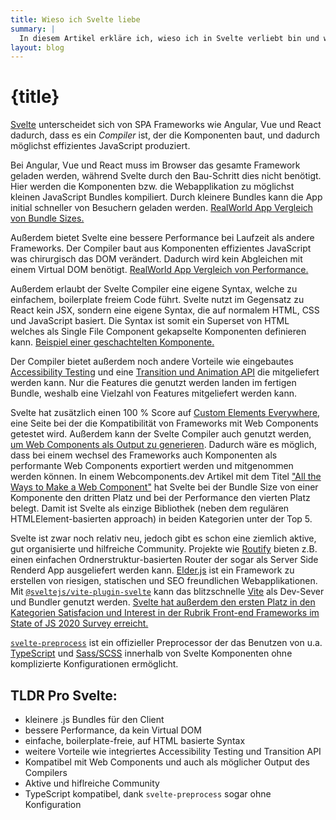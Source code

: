 ```yaml
---
title: Wieso ich Svelte liebe
summary: |
  In diesem Artikel erkläre ich, wieso ich in Svelte verliebt bin und wieso Sie es auch sein sollten.
layout: blog
---
```


# {title}

[Svelte](https://svelte.dev/) unterscheidet sich von SPA Frameworks wie Angular, Vue und React dadurch, dass es ein _Compiler_ ist, der die Komponenten baut, und dadurch möglichst effizientes JavaScript produziert.

Bei Angular, Vue und React muss im Browser das gesamte Framework geladen werden, während Svelte durch den Bau-Schritt dies nicht benötigt.
Hier werden die Komponenten bzw. die Webapplikation zu möglichst kleinen JavaScript Bundles kompiliert.
Durch kleinere Bundles kann die App initial schneller von Besuchern geladen werden. [RealWorld App Vergleich von Bundle Sizes.](https://medium.com/dailyjs/a-realworld-comparison-of-front-end-frameworks-2020-4e50655fe4c1#31f0)

Außerdem bietet Svelte eine bessere Performance bei Laufzeit als andere Frameworks.
Der Compiler baut aus Komponenten effizientes JavaScript was chirurgisch das DOM verändert.
Dadurch wird kein Abgleichen mit einem Virtual DOM benötigt.
[RealWorld App Vergleich von Performance.](https://medium.com/dailyjs/a-realworld-comparison-of-front-end-frameworks-2020-4e50655fe4c1#ac34)

Außerdem erlaubt der Svelte Compiler eine eigene Syntax, welche zu einfachem, boilerplate freiem Code führt.
Svelte nutzt im Gegensatz zu React kein JSX, sondern eine eigene Syntax, die auf normalem HTML, CSS und JavaScript basiert.
Die Syntax ist somit ein Superset von HTML welches als Single File Component gekapselte Komponenten definieren kann.
[Beispiel einer geschachtelten Komponente.](https://svelte.dev/examples#nested-components)

Der Compiler bietet außerdem noch andere Vorteile wie eingebautes [Accessibility Testing](https://svelte.dev/repl/5ed4cb37c0ef43e4a709d6e8f37069c2?version=3.35.0) und eine [Transition und Animation API](https://svelte.dev/repl/f78106a749934114ae274828f1e3390c?version=3.35.0) die mitgeliefert werden kann.
Nur die Features die genutzt werden landen im fertigen Bundle, weshalb eine Vielzahl von Features mitgeliefert werden kann.

Svelte hat zusätzlich einen 100 % Score auf [Custom Elements Everywhere](https://custom-elements-everywhere.com/#svelte), eine Seite bei der die Kompatibilität von Frameworks mit Web Components getestet wird.
Außerdem kann der Svelte Compiler auch genutzt werden, [um Web Components als Output zu generieren](https://dev.to/silvio/how-to-create-a-web-components-in-svelte-2g4j).
Dadurch wäre es möglich, dass bei einem wechsel des Frameworks auch Komponenten als performante Web Components exportiert werden und mitgenommen werden können.
In einem Webcomponents.dev Artikel mit dem Titel ["All the Ways to Make a Web Component"](https://webcomponents.dev/blog/all-the-ways-to-make-a-web-component/) hat Svelte bei der Bundle Size von einer Komponente den dritten Platz und bei der Performance den vierten Platz belegt.
Damit ist Svelte als einzige Bibliothek (neben dem regulären HTMLElement-basierten approach) in beiden Kategorien unter der Top 5.

Svelte ist zwar noch relativ neu, jedoch gibt es schon eine ziemlich aktive, gut organisierte und hilfreiche Community.
Projekte wie [Routify](https://routify.dev/) bieten z.B. einen einfachen Ordnerstruktur-basierten Router der sogar als Server Side Renderd App ausgeliefert werden kann.
[Elder.js](https://elderguide.com/tech/elderjs/) ist ein Framework zu erstellen von riesigen, statischen und SEO freundlichen Webapplikationen.
Mit [`@sveltejs/vite-plugin-svelte`](https://www.npmjs.com/package/@sveltejs/vite-plugin-svelte) kann das blitzschnelle [Vite](https://vitejs.dev/) als Dev-Sever und Bundler genutzt werden.
[Svelte hat außerdem den ersten Platz in den Kategorien Satisfacion und Interest in der Rubrik Front-end Frameworks im State of JS 2020 Survey erreicht.](https://2020.stateofjs.com/en-US/technologies/front-end-frameworks/#front_end_frameworks_experience_ranking)

[`svelte-preprocess`](https://github.com/sveltejs/svelte-preprocess) ist ein offizieller Preprocessor der das Benutzen von u.a. [TypeScript](https://www.typescriptlang.org/) und [Sass/SCSS](https://sass-lang.com/) innerhalb von Svelte Komponenten ohne komplizierte Konfigurationen ermöglicht.

## TLDR Pro Svelte:

- kleinere .js Bundles für den Client
- bessere Performance, da kein Virtual DOM
- einfache, boilerplate-freie, auf HTML basierte Syntax
- weitere Vorteile wie integriertes Accessibility Testing und Transition API
- Kompatibel mit Web Components und auch als möglicher Output des Compilers
- Aktive und hiflreiche Community
- TypeScript kompatibel, dank `svelte-preprocess` sogar ohne Konfiguration
